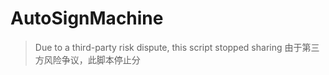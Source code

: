 # AutoSignMachine

> Due to a third-party risk dispute, this script stopped sharing
> 由于第三方风险争议，此脚本停止分
